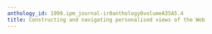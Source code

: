 ```yaml
---
anthology_id: 1999.ipm_journal-ir0anthology0volumeA35A5.4
title: Constructing and navigating personalised views of the Web
---
```

